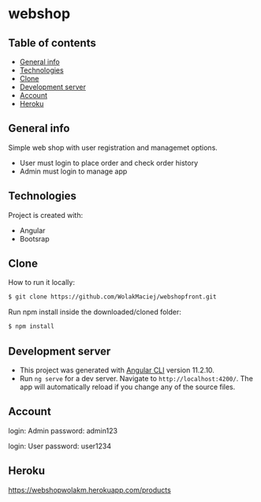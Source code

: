 # webshop


## Table of contents
* [General info](#general-info)
* [Technologies](#technologies)
* [Clone](#clone)
* [Development server](#development-server)
* [Account](#account)
* [Heroku](#heroku)


## General info
Simple web shop with user registration and managemet options.
* User must login to place order and check order history
* Admin must login to manage app
	
## Technologies
Project is created with:
* Angular
* Bootsrap

## Clone
How to run it locally:
```bash
$ git clone https://github.com/WolakMaciej/webshopfront.git
```
Run npm install inside the downloaded/cloned folder:
```bash
$ npm install
```
## Development server

* This project was generated with [Angular CLI](https://github.com/angular/angular-cli) version 11.2.10.
* Run `ng serve` for a dev server. Navigate to `http://localhost:4200/`. The app will automatically reload if you change any of the source files.
## Account
login: Admin
password: admin123

login: User
password: user1234

## Heroku
https://webshopwolakm.herokuapp.com/products


